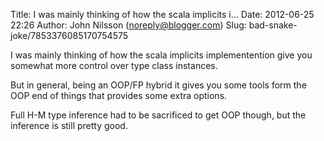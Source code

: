 Title: I was mainly thinking of how the scala implicits i...
Date: 2012-06-25 22:26
Author: John Nilsson (noreply@blogger.com)
Slug: bad-snake-joke/7853376085170754575

I was mainly thinking of how the scala implicits implementention give
you somewhat more control over type class instances.  
  
But in general, being an OOP/FP hybrid it gives you some tools form the
OOP end of things that provides some extra options.  
  
Full H-M type inference had to be sacrificed to get OOP though, but the
inference is still pretty good.

